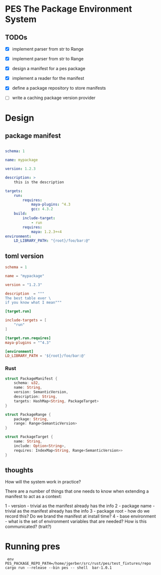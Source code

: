# PES The Package Environment System

## TODOs
- [x] implement parser from str to  Range<SemanticVersion>
- [x] implement parser from str to  Range<Number>
- [x] design a manifest for a pes package
- [x] implement a reader for the manifest 
- [x] define a package repository to store manifests 
- [ ] write a caching package version provider 


# Design

## package manifest
```yaml

schema: 1

name: mypackage

version: 1.2.3

description: >
    this is the description

targets:
    run:
        requires:
            maya-plugins: ^4.3
            gcc: 4.3.2
    build:
        include-target:
            - run
        requires:
            maya: 1.2.3+<4
environment:
    LD_LIBRARY_PATH: "{root}/foo/bar:@"

```

## toml version

```toml
schema = 1

name = "mypackage"

version = "1.2.3"

description  = """
The best table ever \
if you know what I mean"""

[target.run]

include-targets = [
    "run"
]

[target.run.requires]
maya-plugins = "^4.3"

[environment]
LD_LIBRARY_PATH = '${root}/foo/bar:@'

```

### Rust
```rust
struct PackageManifest {
    schema: u32,
    name: String,
    version: SemanticVersion,
    description: String,
    targets: HashMap<String, PackageTarget>
}

struct PackageRange {
    package: String,
    range: Range<SemanticVersion>
}

struct PackageTarget {
    name: String,
    include: Option<String>,
    requires: IndexMap<String, Range<SemanticVersion>>
}
```

## thoughts

How will the system work in practice?

There are a number of things that one needs to know when extending a manifest to act as a context:

1 - version - trivial as the manifest already has the info
2 - package name - trivial as the manifest already has the info
3 - package root - how do we record this? Do we brand the manifest at install time?
4 - base environment - what is the set of environment variables that are needed? How is this communicated? (trait?)

# Running pres

```
 env PES_PACKAGE_REPO_PATH=/home/jgerber/src/rust/pes/test_fixtures/repo cargo run --release --bin pes -- shell  bar-1.0.1
 ```